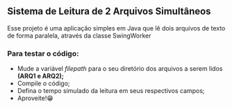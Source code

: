 ## Sistema de Leitura de 2 Arquivos Simultâneos
Esse projeto é uma aplicação simples em Java que lê dois arquivos de texto de forma paralela, através da classe SwingWorker

### Para testar o código:
 - Mude a variável *filepath* para o seu diretório dos arquivos a serem lidos **(ARQ1 e ARQ2);**
 - Compile o código;
 - Defina o tempo simulado da leitura em seus respectivos campos;
 - Aproveite!😁
